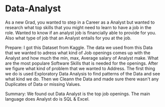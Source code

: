 # Data-Analyst
As a new Grad, you wanted to step in a Career as a Analyst but wanted to research what top skills that you might need to learn to have a job in the role. Wanted to know if an analyst job is financially able to provide for you. Also what type of job that an Analyst entails for you at the job.

Prepare: I got this Dataset from Kaggle. The data we used from this Data that we wanted to adress what kind of Job openings comes up with the Analyst and how much the min, max, Average salary of Analyst make. What are the most populare Software Skills that is needed for the openings. After we figure what kind of problem that we wanted to Address. The first thing we do is used Exploratory Data Analysis to find patterns of the Data and see what kind we do. Then we Cleann the Data and made sure there wasn't any Duplicates of Data or missing Values.

Summary: We found out Data Analyst is the top job openings. The main language does Analyst do is SQL & Excel.
